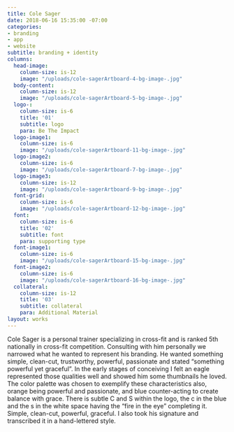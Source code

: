 ```yaml
---
title: Cole Sager
date: 2018-06-16 15:35:00 -07:00
categories:
- branding
- app
- website
subtitle: branding + identity
columns:
  head-image:
    column-size: is-12
    image: "/uploads/cole-sagerArtboard-4-bg-image-.jpg"
  body-content:
    column-size: is-12
    image: "/uploads/cole-sagerArtboard-5-bg-image-.jpg"
  logo-:
    column-size: is-6
    title: '01'
    subtitle: logo
    para: Be The Impact
  logo-image1:
    column-size: is-6
    image: "/uploads/cole-sagerArtboard-11-bg-image-.jpg"
  logo-image2:
    column-size: is-6
    image: "/uploads/cole-sagerArtboard-7-bg-image-.jpg"
  logo-image3:
    column-size: is-12
    image: "/uploads/cole-sagerArtboard-9-bg-image-.jpg"
  font-grid:
    column-size: is-6
    image: "/uploads/cole-sagerArtboard-12-bg-image-.jpg"
  font:
    column-size: is-6
    title: '02'
    subtitle: font
    para: supporting type
  font-image1:
    column-size: is-6
    image: "/uploads/cole-sagerArtboard-15-bg-image-.jpg"
  font-image2:
    column-size: is-6
    image: "/uploads/cole-sagerArtboard-16-bg-image-.jpg"
  collateral:
    column-size: is-12
    title: '03'
    subtitle: collateral
    para: Additional Material
layout: works
---
```


Cole Sager is a personal trainer specializing in cross-fit and is ranked 5th nationally in cross-fit competition. Consulting with him personally we narrowed what he wanted to represent his branding. He wanted something simple, clean-cut, trustworthy, powerful, passionate and stated “something powerful yet graceful”. In the early stages of conceiving I felt an eagle represented those qualities well and showed him some thumbnails he loved. The color palette was chosen to exemplify these characteristics also, orange being powerful and passionate, and blue counter-acting to create balance with grace. There is subtle C and S within the logo, the c in the blue and the s in the white space having the “fire in the eye” completing it. Simple, clean-cut, powerful, graceful. I also took his signature and transcribed it in a hand-lettered style.